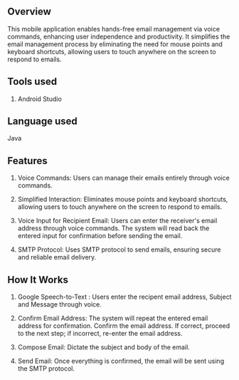 ## Overview
This mobile application enables hands-free email management via voice commands, enhancing user independence and productivity. It simplifies the email management process by eliminating the need for mouse points and keyboard shortcuts, allowing users to touch anywhere on the screen to respond to emails.

## Tools used
   1. Android Studio
      
## Language used
   Java

## Features
1. Voice Commands: Users can manage their emails entirely through voice commands.

2. Simplified Interaction: Eliminates mouse points and keyboard shortcuts, allowing users to touch anywhere on the screen to respond to emails.

3. Voice Input for Recipient Email: Users can enter the receiver's email address through voice commands. The system will read back the entered input for confirmation before                                      sending the email.

4. SMTP Protocol: Uses SMTP protocol to send emails, ensuring secure and reliable email delivery.

## How It Works
1. Google Speech-to-Text : Users enter the recipent email address, Subject and Message through voice.

2. Confirm Email Address: The system will repeat the entered email address for confirmation. Confirm the email address. If correct, proceed to the next step; if incorrect,                             re-enter the email address.

3. Compose Email: Dictate the subject and body of the email.

4. Send Email: Once everything is confirmed, the email will be sent using the SMTP protocol.
